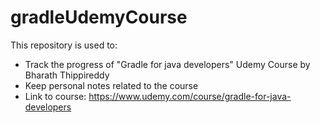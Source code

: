 # gradleUdemyCourse

This repository is used to:

 * Track the progress of "Gradle for java developers" Udemy Course by Bharath Thippireddy
 * Keep personal notes related to the course
 * Link to course: https://www.udemy.com/course/gradle-for-java-developers

